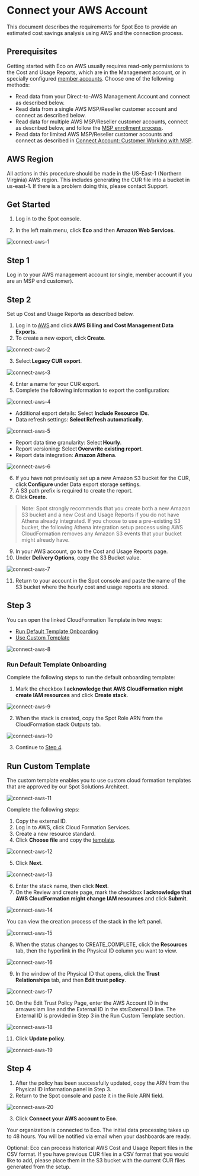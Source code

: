 # Connect your AWS Account

This document describes the requirements for Spot Eco to provide an estimated cost savings analysis using AWS and the connection process. 

## Prerequisites

Getting started with Eco on AWS usually requires read-only permissions to the Cost and Usage Reports, which are in the Management account, or in specially configured [member accounts](https://aws.amazon.com/about-aws/whats-new/2020/12/cost-and-usage-report-now-available-to-member-linked-accounts/). Choose one of the following methods:

- Read data from your Direct-to-AWS Management Account and connect as described below.
- Read data from a single AWS MSP/Reseller customer account and connect as described below.
- Read data for multiple AWS MSP/Reseller customer accounts, connect as described below, and follow the [MSP enrollment process](design-documents/msp/msp-enrollment).
- Read data for limited AWS MSP/Reseller customer accounts and connect as described in [Connect Account: Customer Working with MSP](eco/getting-started/connect-account-customer-working-with-msp).

## AWS Region

All actions in this procedure should be made in the US-East-1 (Northern Virginia) AWS region. This includes generating the CUR file into a bucket in us-east-1. If there is a problem doing this, please contact Support. 

## Get Started

1. Log in to the Spot console.  

2. In the left main menu, click **Eco** and then **Amazon Web Services**. 

![connect-aws-1](https://github.com/spotinst/help/assets/106514736/a8c7e89b-9eba-4b45-9072-0f7173ddd9db)

## Step 1 

Log in to your AWS management account (or single, member account if you are an MSP end customer). 

## Step 2 

Set up Cost and Usage Reports as described below. 

1. Log in to [AWS](https://us-east-1.console.aws.amazon.com/costmanagement/home#/bcm-data-exports) and click **AWS Billing and Cost Management Data Exports**. 
2. To create a new export, click **Create**. 

![connect-aws-2](https://github.com/spotinst/help/assets/106514736/6d059a8f-2fc5-4964-97af-66c0902197fc)

3. Select **Legacy CUR export**. 

![connect-aws-3](https://github.com/spotinst/help/assets/106514736/4a7c2d5a-ea30-4d33-9176-f8905eab3bdf)

4. Enter a name for your CUR export. 
5. Complete the following information to export the configuration: 

![connect-aws-4](https://github.com/spotinst/help/assets/106514736/5d6413e9-f8fc-4fc9-8f4e-d624e51c05a4)

* Additional export details: Select **Include Resource IDs**. 
* Data refresh settings: **Select Refresh automatically**. 

![connect-aws-5](https://github.com/spotinst/help/assets/106514736/a8492fb2-0bc3-404b-be6c-f255b74b5e65)

* Report data time granularity: Select **Hourly**. 
* Report versioning: Select **Overwrite existing report**. 
* Report data integration: **Amazon Athena**. 

![connect-aws-6](https://github.com/spotinst/help/assets/106514736/b9613fb2-c1de-4433-99c7-64ea3aeb09d8)

6. If you have not previously set up a new Amazon S3 bucket for the CUR, click **Configure** under Data export storage settings. 
7. A S3 path prefix is required to create the report. 
8. Click **Create**. 

>Note: Spot strongly recommends that you create both a new Amazon S3 bucket and a new Cost and Usage Reports if you do not have Athena already integrated. If you choose to use a pre-existing S3 bucket, the following Athena integration setup process using AWS CloudFormation removes any Amazon S3 events that your bucket might already have. 

9. In your AWS account, go to the Cost and Usage Reports page. 
10. Under **Delivery Options**, copy the S3 Bucket value. 

![connect-aws-7](https://github.com/spotinst/help/assets/106514736/48fd32b2-21d7-4b76-a926-a4bf3c8e82c3)

11. Return to your account in the Spot console and paste the name of the S3 bucket where the hourly cost and usage reports are stored. 

## Step 3 

You can open the linked CloudFormation Template in two ways: 

* [Run Default Template Onboarding](eco/getting-started/connect-your-aws-account?id=run-default-template-onboarding) 
* [Use Custom Template](eco/getting-started/connect-your-aws-account?id=run-custom-template)  

![connect-aws-8](https://github.com/spotinst/help/assets/106514736/8e9bc601-45ac-470a-8d64-92043ae4e798)

### Run Default Template Onboarding 

Complete the following steps to run the default onboarding template:  

1. Mark the checkbox **I acknowledge that AWS CloudFormation might create IAM resources** and click **Create stack**. 

![connect-aws-9](https://github.com/spotinst/help/assets/106514736/8f4cf756-5b37-4430-b76d-40a8a295c750)

2. When the stack is created, copy the Spot Role ARN from the CloudFormation stack Outputs tab. 

![connect-aws-10](https://github.com/spotinst/help/assets/106514736/dcf65e99-eac1-4afd-8c36-5c3006eeb6a6)

3. Continue to [Step 4](getting-started/connect-your-aws-account?id=step-4).  

## Run Custom Template 

The custom template enables you to use custom cloud formation templates that are approved by our Spot Solutions Architect. 

![connect-aws-11](https://github.com/spotinst/help/assets/106514736/8e15c3ba-39fd-4327-b9b3-257c7c91f10a)

Complete the following steps: 

1. Copy the external ID. 
2. Log in to AWS, click Cloud Formation Services. 
3. Create a new resource standard.  
4. Click **Choose file** and copy the [template](https://docs.spot.io/eco/tutorials/eco-policy/create-eco-policy-with-cloudformation). 

![connect-aws-12](https://github.com/spotinst/help/assets/106514736/7777edde-0298-491a-88ee-65b598ac53b1)

5. Click **Next**. 

![connect-aws-13](https://github.com/spotinst/help/assets/106514736/4b9ff909-5f07-4bcb-81c9-bc2a92ebca76)

6. Enter the stack name, then click **Next**. 
7. On the Review and create page, mark the checkbox **I acknowledge that AWS CloudFormation might change IAM resources** and click **Submit**.  

![connect-aws-14](https://github.com/spotinst/help/assets/106514736/c0a3b874-9ceb-4424-ae28-5ead8a86d529)

You can view the creation process of the stack in the left panel.  

![connect-aws-15](https://github.com/spotinst/help/assets/106514736/a135d8cc-354e-4635-9199-7766cf4aafa0)

8. When the status changes to CREATE_COMPLETE, click the **Resources** tab, then the hyperlink in the Physical ID column you want to view. 

![connect-aws-16](https://github.com/spotinst/help/assets/106514736/4ebe5049-3577-402a-8378-ac9e8c5e4f82)

9. In the window of the Physical ID that opens, click the **Trust Relationships** tab, and then **Edit trust policy**.  

![connect-aws-17](https://github.com/spotinst/help/assets/106514736/b3cc8ce3-fb47-4985-ab24-1517f0dcb85c)

10. On the Edit Trust Policy Page, enter the AWS Account ID in the arn:aws:iam line and the External ID in the sts:ExternalID line.  The External ID is provided in Step 3 in the Run Custom Template section.  

![connect-aws-18](https://github.com/spotinst/help/assets/106514736/ec618e34-a56f-4764-8a2c-587ffef3f6a7)

11. Click **Update policy**. 

![connect-aws-19](https://github.com/spotinst/help/assets/106514736/3d03eaf2-d92e-4dfb-849d-f9ae7839fabb)

## Step 4 

1. After the policy has been successfully updated, copy the ARN from the Physical ID information panel in Step 3.  
2. Return to the Spot console and paste it in the Role ARN field.    

![connect-aws-20](https://github.com/spotinst/help/assets/106514736/dae71fec-3bd2-43ea-8540-554d97210d84)

3. Click **Connect your AWS account to Eco**. 

Your organization is connected to Eco. The initial data processing takes up to 48 hours. You will be notified via email when your dashboards are ready. 

Optional: Eco can process historical AWS Cost and Usage Report files in the CSV format. If you have previous CUR files in a CSV format that you would like to add, please place them in the S3 bucket with the current CUR files generated from the setup. 

 
